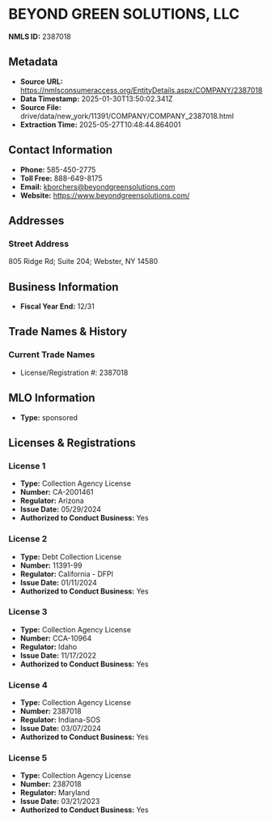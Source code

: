 # BEYOND GREEN SOLUTIONS, LLC

**NMLS ID:** 2387018

## Metadata
- **Source URL:** https://nmlsconsumeraccess.org/EntityDetails.aspx/COMPANY/2387018
- **Data Timestamp:** 2025-01-30T13:50:02.341Z
- **Source File:** drive/data/new_york/11391/COMPANY/COMPANY_2387018.html
- **Extraction Time:** 2025-05-27T10:48:44.864001

## Contact Information
- **Phone:** 585-450-2775
- **Toll Free:** 888-649-8175
- **Email:** kborchers@beyondgreensolutions.com
- **Website:** https://www.beyondgreensolutions.com/

## Addresses
### Street Address
805 Ridge Rd; Suite 204; Webster, NY 14580

## Business Information
- **Fiscal Year End:** 12/31

## Trade Names & History
### Current Trade Names
- License/Registration #: 2387018

## MLO Information
- **Type:** sponsored

## Licenses & Registrations

### License 1
- **Type:** Collection Agency License
- **Number:** CA-2001461
- **Regulator:** Arizona
- **Issue Date:** 05/29/2024
- **Authorized to Conduct Business:** Yes

### License 2
- **Type:** Debt Collection License
- **Number:** 11391-99
- **Regulator:** California - DFPI
- **Issue Date:** 01/11/2024
- **Authorized to Conduct Business:** Yes

### License 3
- **Type:** Collection Agency License
- **Number:** CCA-10964
- **Regulator:** Idaho
- **Issue Date:** 11/17/2022
- **Authorized to Conduct Business:** Yes

### License 4
- **Type:** Collection Agency License
- **Number:** 2387018
- **Regulator:** Indiana-SOS
- **Issue Date:** 03/07/2024
- **Authorized to Conduct Business:** Yes

### License 5
- **Type:** Collection Agency License
- **Number:** 2387018
- **Regulator:** Maryland
- **Issue Date:** 03/21/2023
- **Authorized to Conduct Business:** Yes
